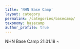```yaml
---
title: 'NHN Base Camp'
layout: category
permalink: /categories/basecamp/
taxonomy: basecamp
author_profile: true
---
```


NHN Base Camp
21.01.18 ~
